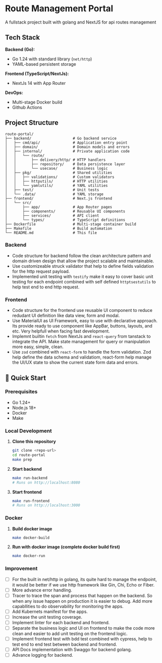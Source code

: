 # Route Management Portal

A fullstack project built with golang and NextJS for api routes management

## Tech Stack

**Backend (Go):**
- Go 1.24 with standard library (`net/http`)
- YAML-based persistent storage

**Frontend (TypeScript/NextJs):**
- NextJs 14 with App Router

**DevOps:**
- Multi-stage Docker build
- Github Actions

## Project Structure

```
route-portal/
├── backend/                   # Go backend service
│   ├── cmd/api/               # Application entry point
│   ├── domain/                # Domain models and errors
│   ├── internal/              # Private application code
│   │   └── route/
│   │       ├── delivery/http/ # HTTP handlers
│   │       ├── repository/    # Data persistence layer
│   │       └── usecase/       # Business logic
│   ├── pkg/                   # Shared utilities
│   │   ├── validations/       # Custom validators
│   │   ├── httputils/         # HTTP utilities
│   │   └── yamlutils/         # YAML utilities
│   ├── test/                  # Unit tests
│   └── .data/                 # YAML storage
├── frontend/                  # Next.js frontend
│   └── src/
│       ├── app/               # App Router pages
│       ├── components/        # Reusable UI components
│       ├── services/          # API client
│       └── types/             # TypeScript definitions
├── Dockerfile                 # Multi-stage container build
├── Makefile                   # Build automation
└── README.md                  # This file
```

### Backend
- Code structure for backend follow the clean architecture pattern and domain driven design that allow the project scalable and maintainable.
- Use customizeable struck validator that help to define fields validation for the http request payload.
- Implemented unit testing with `testify` make it easy to cover basic unit testing for each endpoint combined with self defined `httptsestutils` to help test end to end http request.

### Frontend
- Code structure for the frontend use reusable UI component to reduce redudant UI definition like data view, form and modal.
- Use MaterialUI as UI Framework, easy to use with declarative approach. Its provide ready to use component like AppBar, buttons, layouts, and etc. Very helpfull when facing fast development.
- Implemnt builtin `fetch` from NextJs and  `react-query`  from tanstack to integrate the API. Make state management for query or manipulation more easy, simple, clean.
- Use `zod` combined with `react-form` to handle the form validation. Zod help define the data schema and validatiom, react-form help manage the UI/UX state to show the current state form data and errors.

## 🚀 Quick Start

### Prerequisites

- Go 1.24+
- Node.js 18+
- Docker
- Make

### Local Development
1. **Clone this repository**
   ```bash
   git clone <repo-url>
   cd route-portal
   make prep
   ```

2. **Start backend**
   ```bash
   make run-backend
   # Runs on http://localhost:8080

3. **Start frontend**
   ```bash
   make run-frontend
   # Runs on http://localhost:3000


### Docker

1. **Build docker image**
   ```bash
   make docker-build

2. **Run with docker image (complete docker build first)**
   ```bash
   make docker-run

### Improvement
- [ ] For the built in net/http in golang, its quite hard to manage the endpoint, it would be better if we use http framework like Gin, Chi, Echo or Fiber.
- [ ] More advance error handling.
- [ ] Tracer to trace the span and process that happen on the backend. So when any issue happen on production it is easier to debug. Add more capabllities to do observability for monitoring the apps.
- [ ] Add Kubernets manifest for the apps.
- [ ] Increase the unit testing coverage.
- [ ] Implement linter for each backend and frontend.
- [ ] Separate the business logic and UI on frontend to make the code more clean and easier to add unit testing on the frontend logic.
- [ ] Implement frontend test with bdd test combined with cypress, help to test end to end test between backend and frontend.
- [ ] API Docs implementation with Swaggo for backend golang.
- [ ] Advance logging for backend. 
